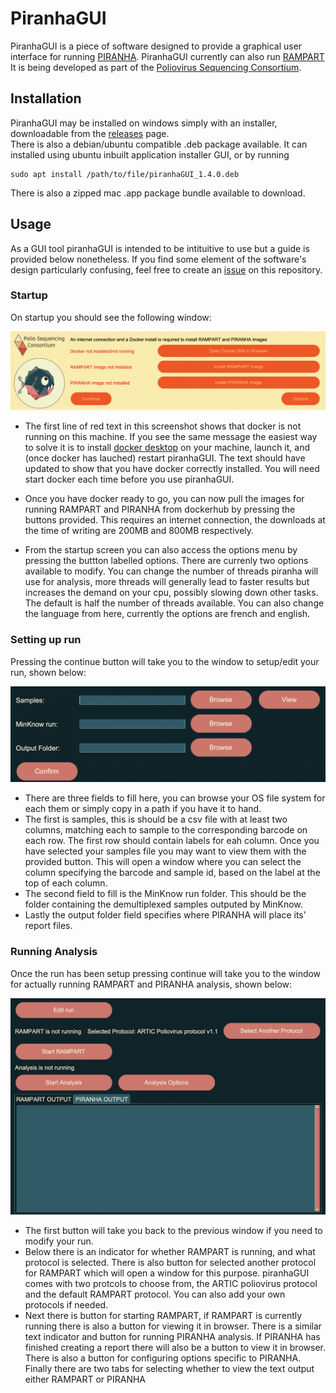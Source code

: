 # PiranhaGUI

PiranhaGUI is a piece of software designed to provide a graphical user interface for running [PIRANHA](https://github.com/polio-nanopore/piranha). PiranhaGUI currently can also run [RAMPART](https://github.com/artic-network/rampart) It is being developed as part of the [Poliovirus Sequencing Consortium](https://polio-nanopore.github.io/). 
## Installation
PiranhaGUI may be installed on windows simply with an installer, downloadable from the [releases](https://github.com/polio-nanopore/piranhaGUI/releases) page.\
There is also a debian/ubuntu compatible .deb package available. It can installed using ubuntu inbuilt application installer GUI, or by running 
```
sudo apt install /path/to/file/piranhaGUI_1.4.0.deb 
```
There is also a zipped mac .app package bundle available to download.
## Usage
As a GUI tool piranhaGUI is intended to be intituitive to use but a guide is provided below nonetheless. If you find some element of the software's design particularly confusing, feel free to create an [issue](https://github.com/polio-nanopore/piranhaGUI/issues) on this repository.

### Startup
On startup you should see the following window:

<img src="./docs/Artifice_Startup_Screenshot.png">

- The first line of red text in this screenshot shows that docker is not running on this machine. If you see the same message the easiest way to solve it is to install [docker desktop](https://docs.docker.com/get-docker/) on your machine, launch it, and (once docker has lauched) restart piranhaGUI. The text should have updated to show that you have docker correctly installed. You will need start docker each time before you use piranhaGUI.

- Once you have docker ready to go, you can now pull the images for running RAMPART and PIRANHA from dockerhub by pressing the buttons provided. This requires an internet connection, the downloads at the time of writing are 200MB and 800MB respectively.

- From the startup screen you can also access the options menu by pressing the buttton labelled options. There are currenly two options available to modify. You can change the number of threads piranha will use for analysis, more threads will generally lead to faster results but increases the demand on your cpu, possibly slowing down other tasks. The default is half the number of threads available. You can also change the language from here, currently the options are french and english.

### Setting up run
Pressing the continue button will take you to the window to setup/edit your run, shown below:

<img src="./docs/Artifice_Edit_Run_Screenshot.png" width="650">

- There are three fields to fill here, you can browse your OS file system for each them or simply copy in a path if you have it to hand. 
- The first is samples, this is should be a csv file with at least two columns, matching each to sample to the corresponding barcode on each row. The first row should contain labels for eah column. Once you have selected your samples file you may want to view them with the provided button. This will open a window where you can select the column specifying the barcode and sample id, based on the label at the top of each column. 
- The second field to fill is the MinKnow run folder. This should be the folder containing the demultiplexed samples outputed by MinKnow. 
- Lastly the output folder field specifies where PIRANHA will place its' report files.

### Running Analysis
Once the run has been setup pressing continue will take you to the window for actually running RAMPART and PIRANHA analysis, shown below:

<img src="./docs/Artifice_Execute_Screenshot.png">

- The first button will take you back to the previous window if you need to modify your run. 
- Below there is an indicator for whether RAMPART is running, and what protocol is selected. There is also button for selected another protocol for RAMPART which will open a window for this purpose. piranhaGUI comes with two protcols to choose from, the ARTIC poliovirus protocol and the default RAMPART protocol. You can also add your own protocols if needed. 
- Next there is button for starting RAMPART, if RAMPART is currently running there is also a button for viewing it in browser. There is a similar text indicator and button for running PIRANHA analysis. If PIRANHA has finished creating a report there will also be a button to view it in browser. There is also a button for configuring options specific to PIRANHA. Finally there are two tabs for selecting whether to view the text output either RAMPART or PIRANHA
